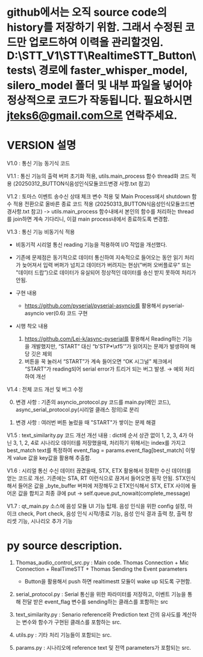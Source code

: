 # github에서는 오직 source code의 history를 저장하기 위함. 그래서 수정된 코드만 업로드하여 이력을 관리할것임. D:\STT_V1\STT\RealtimeSTT_Button\tests\ 경로에 faster_whisper_model, silero_model 폴더 및 내부 파일을 넣어야 정상적으로 코드가 작동됩니다. 필요하시면 jteks6@gmail.com으로 연락주세요.

# VERSION 설명
V1.0 : 통신 기능 동기식 코드

V1.1 : 통신 기능의 출력 버퍼 초기화 적용, utils.main_process 함수 thread화 코드 적용 (20250312_BUTTON식음성인식모듈코드변경 사항.txt 참고)

V1.2 : 토마스 이벤트 송수신 상태 체크 변수 적용 및 Main Process에서 shutdown 함수 적용 전환으로 올바른 종료 코드 적용 (20250313_BUTTON식음성인식모듈코드변경사항.txt 참고)
   -> utils.main_process 함수내에서 본인의 함수를 처리하는 thread를 join하면 계속 기다리니, 이걸 main process내에서 종료하도록 변경함. 
   
V1.3 : 통신 기능 비동기식 적용

- 비동기적 시리얼 통신 reading 기능을 적용하여 I/O 작업을 개선했다.

- 기존에 문제점은 동기적으로 데이터 통신하여 지속적으로 들어오는 동안 읽기 처리가 늦어져서 입력 버퍼가 넘치고 데이터가 버려지는 현상("버퍼 오버플로우" 또는 "데이터 드랍”)으로 데이터가 유실되어 정상적인 데이터를 송신 받지 못하여 처리가 안됨.

- 구현 내용
    - https://github.com/pyserial/pyserial-asyncio를 활용해서 pyserial-asyncio ver(0.6) 코드 구현
- 시행 착오 내용
    1. https://github.com/Lei-k/async-pyserial를 활용해서 Reading하는 기능을 개발했지만, “START” 대신 “b'STP*\xf5’”가 읽어지는 문제가 발생하여 해당 깃은 제외
    2. 버튼을 꾹 눌러서 “START”가 계속 들어오면 “OK 시그널” 체크에서 “START”가 reading되어 serial error가 트리거 되는 버그 발생. → 예외 처리 하여 개선

V1.4 : 전체 코드 개선 및 버그 수정

0. 변경 사항 : 기존의 asyncio_protocol.py 코드를 main.py(메인 코드), async_serial_protocol.py(시리얼 클래스 정의)로 분리

1. 변경 사항 : 여러번 버튼 눌렀을 때 "START"가 쌓이는 문제 해결

V1.5 : text_similarity.py 코드 개선
개선 내용 : dict에 순서 상관 없이 1, 2, 3, 4가 아닌 3, 1, 2, 4로 시나리오 데이터를 저장했을때, 처리하기 위해서는 index를 가지고 best_match text를 특정하여 event_flag = params.event_flag[best_match] 이렇게 value 값을 key값을 활용해 추출함.

V1.6 : 시리얼 통신 수신 데이터 끊겼을때, STX, ETX 활용해서 정확한 수신 데이터를 얻는 코드로 개선. 기존에는 STA, RT 이런식으로 끊겨서 들어오면 동작 안됨. STX인식해서 들어온 값을 _byte_buffer 버퍼에 저장해두고 ETX인식해서 STX, ETX 사이에 들어온 값을 합치고 최종 큐에 put -> self.queue.put_nowait(complete_message)

V1.7 : qt_main.py 소스에 음성 모듈 UI 기능 탑재. 음성 인식을 위한 config 설정, 마이크 check, Port check, 음성 인식 시작/종료 기능, 음성 인식 결과 출력 창, 출력 창 리셋 기능, 시나리오 추가 기능

# py source description.

1. Thomas_audio_control_src.py : Main code. Thomas Connection + Mic Connection + RealTimeSTT + Thomas Sending the Event parameters
   - Button을 활용해서 push 하면 realtimestt 모듈이 wake up 되도록 구현함.

2. serial_protocol.py : Serial 통신을 위한 파라미터를 저장하고, 이벤트 기능을 통해 전달 받은 event_flag 변수를 sending하는 클래스를 포함하는 src

3. text_similarity.py : Senario reference와 Prediction text 간의 유사도를 계산하는 변수와 함수가 구현된 클래스를 포함하는 src.

4. utils.py : 기타 처리 기능들이 포함되는 src.

5. params.py : 시나리오에 reference text 및 전역 parameters가 포함되는 src.
